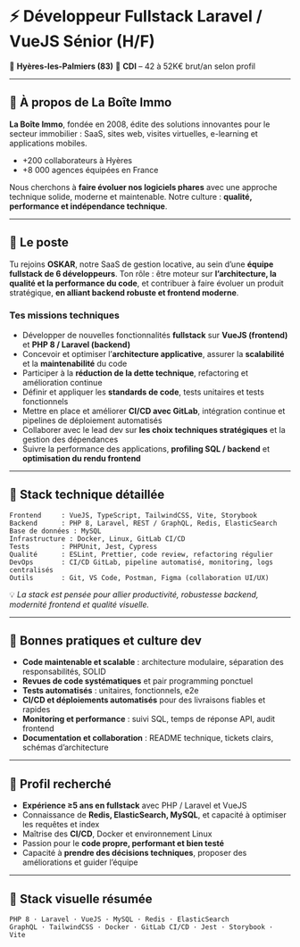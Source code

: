 # ⚡ Développeur Fullstack Laravel / VueJS Sénior (H/F)

📍 **Hyères-les-Palmiers (83)**
🧾 **CDI** – 42 à 52K€ brut/an selon profil

---

## 🚩 À propos de La Boîte Immo

**La Boîte Immo**, fondée en 2008, édite des solutions innovantes pour le secteur immobilier : SaaS, sites web, visites virtuelles, e-learning et applications mobiles.

* +200 collaborateurs à Hyères
* +8 000 agences équipées en France

Nous cherchons à **faire évoluer nos logiciels phares** avec une approche technique solide, moderne et maintenable. Notre culture : **qualité, performance et indépendance technique**.

---

## 🎯 Le poste

Tu rejoins **OSKAR**, notre SaaS de gestion locative, au sein d’une **équipe fullstack de 6 développeurs**.
Ton rôle : être moteur sur **l’architecture, la qualité et la performance du code**, et contribuer à faire évoluer un produit stratégique, **en alliant backend robuste et frontend moderne**.

### Tes missions techniques

* Développer de nouvelles fonctionnalités **fullstack** sur **VueJS (frontend)** et **PHP 8 / Laravel (backend)**
* Concevoir et optimiser l’**architecture applicative**, assurer la **scalabilité** et la **maintenabilité** du code
* Participer à la **réduction de la dette technique**, refactoring et amélioration continue
* Définir et appliquer les **standards de code**, tests unitaires et tests fonctionnels
* Mettre en place et améliorer **CI/CD avec GitLab**, intégration continue et pipelines de déploiement automatisés
* Collaborer avec le lead dev sur **les choix techniques stratégiques** et la gestion des dépendances
* Suivre la performance des applications, **profiling SQL / backend** et **optimisation du rendu frontend**

---

## 🧬 Stack technique détaillée

```
Frontend     : VueJS, TypeScript, TailwindCSS, Vite, Storybook
Backend      : PHP 8, Laravel, REST / GraphQL, Redis, ElasticSearch
Base de données : MySQL
Infrastructure : Docker, Linux, GitLab CI/CD
Tests        : PHPUnit, Jest, Cypress
Qualité      : ESLint, Prettier, code review, refactoring régulier
DevOps       : CI/CD GitLab, pipeline automatisé, monitoring, logs centralisés
Outils       : Git, VS Code, Postman, Figma (collaboration UI/UX)
```

💡 *La stack est pensée pour allier productivité, robustesse backend, modernité frontend et qualité visuelle.*

---

## 🔧 Bonnes pratiques et culture dev

* **Code maintenable et scalable** : architecture modulaire, séparation des responsabilités, SOLID
* **Revues de code systématiques** et pair programming ponctuel
* **Tests automatisés** : unitaires, fonctionnels, e2e
* **CI/CD et déploiements automatisés** pour des livraisons fiables et rapides
* **Monitoring et performance** : suivi SQL, temps de réponse API, audit frontend
* **Documentation et collaboration** : README technique, tickets clairs, schémas d’architecture

---

## 👤 Profil recherché

* **Expérience ≥5 ans en fullstack** avec PHP / Laravel et VueJS
* Connaissance de **Redis, ElasticSearch, MySQL**, et capacité à optimiser les requêtes et index
* Maîtrise des **CI/CD**, Docker et environnement Linux
* Passion pour le **code propre, performant et bien testé**
* Capacité à **prendre des décisions techniques**, proposer des améliorations et guider l’équipe

---

## 🧬 Stack visuelle résumée

```
PHP 8 · Laravel · VueJS · MySQL · Redis · ElasticSearch  
GraphQL · TailwindCSS · Docker · GitLab CI/CD · Jest · Storybook · Vite
```
